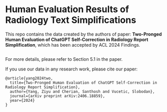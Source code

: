 # Human Evaluation Results of Radiology Text Simplifications
This repo contains the data created by the authors of paper: **Two-Pronged Human Evaluation of ChatGPT Self-Correction in Radiology Report Simplification**, which has been accepted by ACL 2024 Findings.
```

```

For more details, please refer to Section 5.1 in the paper.

If you use our data in any research work, please cite our paper:
```
@article{yang2024two,
  title={Two-Pronged Human Evaluation of ChatGPT Self-Correction in Radiology Report Simplification},
  author={Yang, Ziyu and Cherian, Santhosh and Vucetic, Slobodan},
  journal={arXiv preprint arXiv:2406.18859},
  year={2024}
}
```
